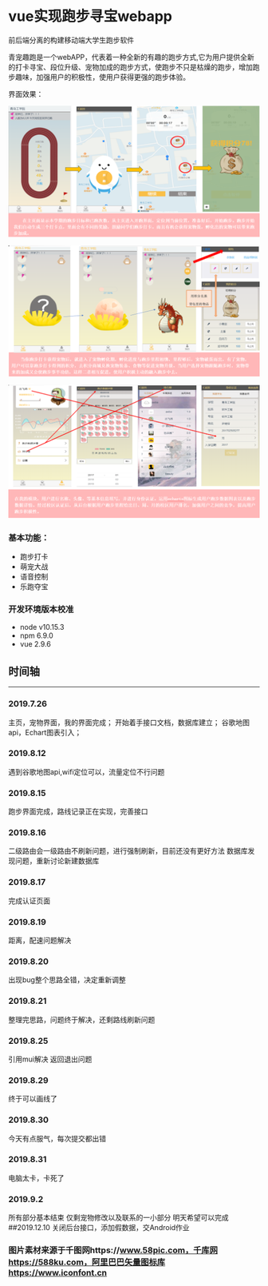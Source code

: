 # vue实现跑步寻宝webapp

前后端分离的构建移动端大学生跑步软件

青宠趣跑是一个webAPP，代表着一种全新的有趣的跑步方式,它为用户提供全新的打卡寻宝、段位升级、宠物加成的跑步方式，使跑步不只是枯燥的跑步，增加跑步趣味，加强用户的积极性，使用户获得更强的跑步体验。

界面效果：

![image-20200218195548648](README/image-20200218195548648.png)

![image-20200218195627133](README/image-20200218195627133.png)

![image-20200218195658438](README/image-20200218195658438.png)

### 基本功能：
   + 跑步打卡
   + 萌宠大战
   + 语音控制
   + 乐跑夺宝

### 开发环境版本校准
+ node v10.15.3
+ npm 6.9.0
+ vue 2.9.6
## 时间轴
---
### 2019.7.26
主页，宠物界面，我的界面完成；
开始着手接口文档，数据库建立；
谷歌地图api，Echart图表引入； 
### 2019.8.12
遇到谷歌地图api,wifi定位可以，流量定位不行问题
### 2019.8.15
跑步界面完成，路线记录正在实现，完善接口
### 2019.8.16
二级路由会一级路由不刷新问题，进行强制刷新，目前还没有更好方法
数据库发现问题，重新讨论新建数据库
### 2019.8.17
完成认证页面
### 2019.8.19
距离，配速问题解决
### 2019.8.20
出现bug整个思路全错，决定重新调整
### 2019.8.21
整理完思路，问题终于解决，还剩路线刷新问题
### 2019.8.25
引用mui解决 返回退出问题
### 2019.8.29
终于可以画线了
### 2019.8.30
今天有点服气，每次提交都出错
### 2019.8.31
电脑太卡，卡死了
### 2019.9.2
所有部分基本结束 仅剩宠物修改以及联系的一小部分 明天希望可以完成
##2019.12.10
关闭后台接口，添加假数据，交Android作业
### 图片素材来源于千图网https://www.58pic.com，千库网 https://588ku.com，阿里巴巴矢量图标库 https://www.iconfont.cn
